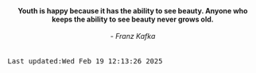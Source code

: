 
<div align="center"><b><span>Youth is happy because it has the ability to see beauty. Anyone who keeps the ability to see beauty never grows old. </span></b><br><br><i> - Franz Kafka</i></div>
<br><br><kbd>Last updated:Wed Feb 19 12:13:26 2025</kbd>